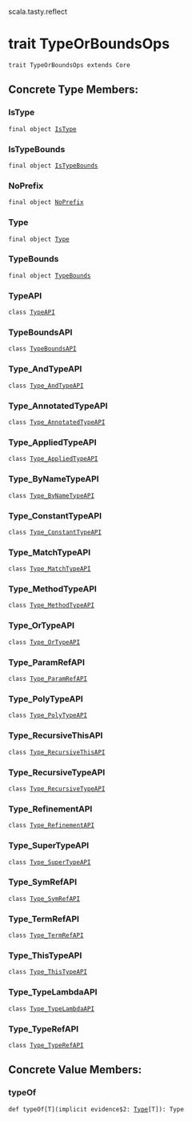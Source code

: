 scala.tasty.reflect
# trait TypeOrBoundsOps

<pre><code class="language-scala" >trait TypeOrBoundsOps extends Core</pre></code>
## Concrete Type Members:
### IsType
<pre><code class="language-scala" >final object <a href="./TypeOrBoundsOps/IsType$.md">IsType</a></pre></code>
### IsTypeBounds
<pre><code class="language-scala" >final object <a href="./TypeOrBoundsOps/IsTypeBounds$.md">IsTypeBounds</a></pre></code>
### NoPrefix
<pre><code class="language-scala" >final object <a href="./TypeOrBoundsOps/NoPrefix$.md">NoPrefix</a></pre></code>
### Type
<pre><code class="language-scala" >final object <a href="./TypeOrBoundsOps/Type$.md">Type</a></pre></code>
### TypeBounds
<pre><code class="language-scala" >final object <a href="./TypeOrBoundsOps/TypeBounds$.md">TypeBounds</a></pre></code>
### TypeAPI
<pre><code class="language-scala" >class <a href="./TypeOrBoundsOps/TypeAPI.md">TypeAPI</a></pre></code>
### TypeBoundsAPI
<pre><code class="language-scala" >class <a href="./TypeOrBoundsOps/TypeBoundsAPI.md">TypeBoundsAPI</a></pre></code>
### Type_AndTypeAPI
<pre><code class="language-scala" >class <a href="./TypeOrBoundsOps/Type_AndTypeAPI.md">Type_AndTypeAPI</a></pre></code>
### Type_AnnotatedTypeAPI
<pre><code class="language-scala" >class <a href="./TypeOrBoundsOps/Type_AnnotatedTypeAPI.md">Type_AnnotatedTypeAPI</a></pre></code>
### Type_AppliedTypeAPI
<pre><code class="language-scala" >class <a href="./TypeOrBoundsOps/Type_AppliedTypeAPI.md">Type_AppliedTypeAPI</a></pre></code>
### Type_ByNameTypeAPI
<pre><code class="language-scala" >class <a href="./TypeOrBoundsOps/Type_ByNameTypeAPI.md">Type_ByNameTypeAPI</a></pre></code>
### Type_ConstantTypeAPI
<pre><code class="language-scala" >class <a href="./TypeOrBoundsOps/Type_ConstantTypeAPI.md">Type_ConstantTypeAPI</a></pre></code>
### Type_MatchTypeAPI
<pre><code class="language-scala" >class <a href="./TypeOrBoundsOps/Type_MatchTypeAPI.md">Type_MatchTypeAPI</a></pre></code>
### Type_MethodTypeAPI
<pre><code class="language-scala" >class <a href="./TypeOrBoundsOps/Type_MethodTypeAPI.md">Type_MethodTypeAPI</a></pre></code>
### Type_OrTypeAPI
<pre><code class="language-scala" >class <a href="./TypeOrBoundsOps/Type_OrTypeAPI.md">Type_OrTypeAPI</a></pre></code>
### Type_ParamRefAPI
<pre><code class="language-scala" >class <a href="./TypeOrBoundsOps/Type_ParamRefAPI.md">Type_ParamRefAPI</a></pre></code>
### Type_PolyTypeAPI
<pre><code class="language-scala" >class <a href="./TypeOrBoundsOps/Type_PolyTypeAPI.md">Type_PolyTypeAPI</a></pre></code>
### Type_RecursiveThisAPI
<pre><code class="language-scala" >class <a href="./TypeOrBoundsOps/Type_RecursiveThisAPI.md">Type_RecursiveThisAPI</a></pre></code>
### Type_RecursiveTypeAPI
<pre><code class="language-scala" >class <a href="./TypeOrBoundsOps/Type_RecursiveTypeAPI.md">Type_RecursiveTypeAPI</a></pre></code>
### Type_RefinementAPI
<pre><code class="language-scala" >class <a href="./TypeOrBoundsOps/Type_RefinementAPI.md">Type_RefinementAPI</a></pre></code>
### Type_SuperTypeAPI
<pre><code class="language-scala" >class <a href="./TypeOrBoundsOps/Type_SuperTypeAPI.md">Type_SuperTypeAPI</a></pre></code>
### Type_SymRefAPI
<pre><code class="language-scala" >class <a href="./TypeOrBoundsOps/Type_SymRefAPI.md">Type_SymRefAPI</a></pre></code>
### Type_TermRefAPI
<pre><code class="language-scala" >class <a href="./TypeOrBoundsOps/Type_TermRefAPI.md">Type_TermRefAPI</a></pre></code>
### Type_ThisTypeAPI
<pre><code class="language-scala" >class <a href="./TypeOrBoundsOps/Type_ThisTypeAPI.md">Type_ThisTypeAPI</a></pre></code>
### Type_TypeLambdaAPI
<pre><code class="language-scala" >class <a href="./TypeOrBoundsOps/Type_TypeLambdaAPI.md">Type_TypeLambdaAPI</a></pre></code>
### Type_TypeRefAPI
<pre><code class="language-scala" >class <a href="./TypeOrBoundsOps/Type_TypeRefAPI.md">Type_TypeRefAPI</a></pre></code>
## Concrete Value Members:
### typeOf
<pre><code class="language-scala" >def typeOf[T](implicit evidence$2: <a href="../../quoted/Type.md">Type</a>[T]): Type</pre></code>

